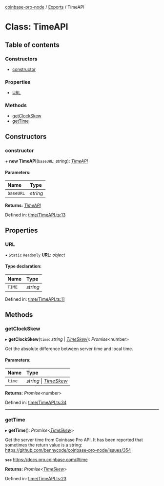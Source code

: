 [coinbase-pro-node](../README.md) / [Exports](../modules.md) / TimeAPI

# Class: TimeAPI

## Table of contents

### Constructors

- [constructor](timeapi.md#constructor)

### Properties

- [URL](timeapi.md#url)

### Methods

- [getClockSkew](timeapi.md#getclockskew)
- [getTime](timeapi.md#gettime)

## Constructors

### constructor

\+ **new TimeAPI**(`baseURL`: *string*): [*TimeAPI*](timeapi.md)

#### Parameters:

Name | Type |
:------ | :------ |
`baseURL` | *string* |

**Returns:** [*TimeAPI*](timeapi.md)

Defined in: [time/TimeAPI.ts:13](https://github.com/bennycode/coinbase-pro-node/blob/a54e177/src/time/TimeAPI.ts#L13)

## Properties

### URL

▪ `Static` `Readonly` **URL**: *object*

#### Type declaration:

Name | Type |
:------ | :------ |
`TIME` | *string* |

Defined in: [time/TimeAPI.ts:11](https://github.com/bennycode/coinbase-pro-node/blob/a54e177/src/time/TimeAPI.ts#L11)

## Methods

### getClockSkew

▸ **getClockSkew**(`time`: *string* \| [*TimeSkew*](../interfaces/timeskew.md)): *Promise*<number\>

Get the absolute difference between server time and local time.

#### Parameters:

Name | Type |
:------ | :------ |
`time` | *string* \| [*TimeSkew*](../interfaces/timeskew.md) |

**Returns:** *Promise*<number\>

Defined in: [time/TimeAPI.ts:34](https://github.com/bennycode/coinbase-pro-node/blob/a54e177/src/time/TimeAPI.ts#L34)

___

### getTime

▸ **getTime**(): *Promise*<[*TimeSkew*](../interfaces/timeskew.md)\>

Get the server time from Coinbase Pro API. It has been reported that sometimes the return value is a string:
https://github.com/bennycode/coinbase-pro-node/issues/354

**`see`** https://docs.pro.coinbase.com/#time

**Returns:** *Promise*<[*TimeSkew*](../interfaces/timeskew.md)\>

Defined in: [time/TimeAPI.ts:23](https://github.com/bennycode/coinbase-pro-node/blob/a54e177/src/time/TimeAPI.ts#L23)
